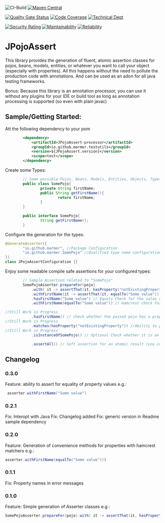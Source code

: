 ![CI-Build](https://github.com/marmer/JPojoAssert/workflows/CI-Build/badge.svg)
[![Maven Central](https://maven-badges.herokuapp.com/maven-central/io.github.marmer.testutils/JPojoAssert/badge.svg)](https://maven-badges.herokuapp.com/maven-central/io.github.marmer.testutils/JPojoAssert)
 
[![Quality Gate Status](https://sonarcloud.io/api/project_badges/measure?project=io.github.marmer.testutils:JPojoAssert&metric=alert_status)](https://sonarcloud.io/dashboard?id=io.github.marmer.testutils:JPojoAssert)
[![Code Coverage](https://sonarcloud.io/api/project_badges/measure?project=io.github.marmer.testutils:JPojoAssert&metric=coverage)](https://sonarcloud.io/component_measures?id=io.github.marmer.testutils:JPojoAssert&metric=Coverage)
[![Technical Dept](https://sonarcloud.io/api/project_badges/measure?project=io.github.marmer.testutils:JPojoAssert&metric=sqale_index)](https://sonarcloud.io/project/issues?facetMode=effort&id=io.github.marmer.testutils:JPojoAssert&resolved=false&types=CODE_SMELL)

[![Security Rating](https://sonarcloud.io/api/project_badges/measure?project=io.github.marmer.testutils:JPojoAssert&metric=security_rating)](https://sonarcloud.io/component_measures?id=io.github.marmer.testutils:JPojoAssert&metric=Security)
[![Maintainability](https://sonarcloud.io/api/project_badges/measure?project=io.github.marmer.testutils:JPojoAssert&metric=sqale_rating)](https://sonarcloud.io/component_measures?id=io.github.marmer.testutils:JPojoAssert&metric=Maintainability)
[![Reliability](https://sonarcloud.io/api/project_badges/measure?project=io.github.marmer.testutils:JPojoAssert&metric=reliability_rating)](https://sonarcloud.io/component_measures?id=io.github.marmer.testutils:JPojoAssert&metric=Reliability)

JPojoAssert
===========

This library provides the generation of fluent, atomic assertion classes for pojos, beans, models, entities, or whatever you want to call your object (especially with properties). All this happens without the need to pollute the production code with annotations. And can be used as an adon for all java testing frameworks.

Bonus: Because this library is an annotation processor, you can use it without any plugins for your IDE or build tool as long as annotation processing is supported (so even with plain javac) 

Sample/Getting Started:
-----------------------

Att the following dependency to your pom
```.xml
        <dependency>
            <artifactId>JPojoAssert-processor</artifactId>
            <groupId>io.github.marmer.testutils</groupId>
            <version>${JPojoAssert.version}</version>
            <scope>test</scope>
        </dependency>
```

Create some Types:
```java
        // Some possible Pojos, Beans, Models, Entities, Objects, Types, ...
        public class SomePojo{
                private String firstName;
                public String getFirstName(){
                        return firstName;
                }
        }
        
        public interface SomePojo{
                String getFirstName();
        }
```

Configure the generation for the types:
```.java
@GenerateAsserter({
        "io.github.marmer", //Package Configuration
        "io.github.marmer.SomePojo" //Qualified type name configuration
})
class JPojoAssertConfiguration {}
```

Enjoy some readable compile safe assertions for your configured types:
```java
        // Sample Assertion related to "SomePojo"        
        SomePojoAsserter.prepareFor(pojo)
            .with( it -> assertThat(it, hasProperty("notExistingProperty")) )  // Custom assertion related to the pojo itself (Here you can do annything and assert in any way you want. E.g. use assertThat from Hamcrest, AssertJ or Truth)
            .withFirstName(it -> assertThat(it, equalTo("Some value"))) // Custom assertion related to the property (Here you can do annything and assert in any way you want. E.g. use assertThat from Hamcrest, AssertJ or Truth)
            .hasFirstName("Some value") // Equals Check for the value of the related property of the pojo            
            .withFirstName(equalTo("Some value")) // Hamcrest check for the value of the related property of the pojo 

//Still Work in Progress
            .hasFirstName() // Check whether the passed pojo has a property
//Still Work in Progress
            .matches(hasProperty("notExistingProperty")) //Ability to pass Hamcrest Matchers for the Pojo itself
//Still Work in Progress
            .isInstanceOfSomePojo() // Optional Check whether it is an instance related to the Base Class the Asserter was created of

            .assertAll() // Soft assertion for an atomic result (you could also use assertToFirstFail() to fail fast)
```


Changelog
---------
### 0.3.0
Feature: ability to assert for equality of property values e.g.: 
```.java
 asserter.withFirstName("Some value")
```
### 0.2.1
Fix: Interopt with Java
Fix: Changelog added
Fix: generic version in Readme sample dependency
### 0.2.0
Feature: Generation of convenience methods for properties with hamcrest matchers e.g.:
```.java 
asserter.withFirstName(equalTo("Some value")))
```
### 0.1.1
Fix: Property names in error messages
### 0.1.0
Feature: Simple generation of Asserter classes e.g.:
 ```.java 
 SomePojoAsserter.prepareFor(pojo).with( it -> assertThat(it, hasProperty("notExistingProperty")) )  // Custom assertion related to the pojo itself (Here you can do annything and assert in any way you want. E.g. use assertThat from Hamcrest, AssertJ or Truth))
```
